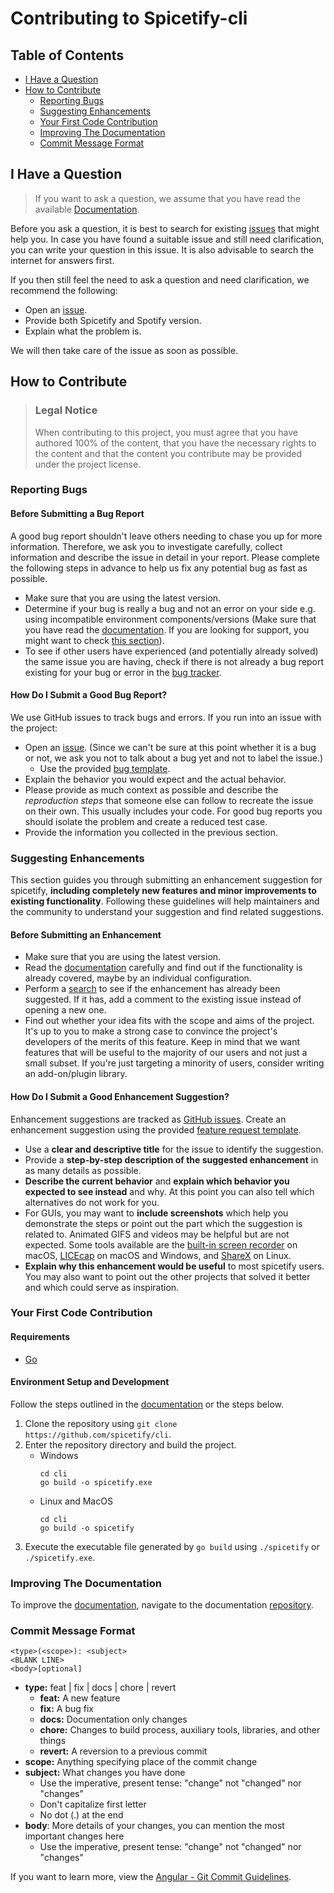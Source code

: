# Contributing to Spicetify-cli

## Table of Contents

- [I Have a Question](#i-have-a-question)
- [How to Contribute](#how-to-contribute)
  - [Reporting Bugs](#reporting-bugs)
  - [Suggesting Enhancements](#suggesting-enhancements)
  - [Your First Code Contribution](#your-first-code-contribution)
  - [Improving The Documentation](#improving-the-documentation)
  - [Commit Message Format](#commit-message-format)

## I Have a Question

> If you want to ask a question, we assume that you have read the available [Documentation](https://spicetify.app/docs/getting-started/).

Before you ask a question, it is best to search for existing [issues](https://github.com/spicetify/cli/issues) that might help you. In case you have found a suitable issue and still need clarification, you can write your question in this issue. It is also advisable to search the internet for answers first.

If you then still feel the need to ask a question and need clarification, we recommend the following:

- Open an [issue](https://github.com/spicetify/cli/issues/new).
- Provide both Spicetify and Spotify version.
- Explain what the problem is.

We will then take care of the issue as soon as possible.

## How to Contribute

> ### Legal Notice
> When contributing to this project, you must agree that you have authored 100% of the content, that you have the necessary rights to the content and that the content you contribute may be provided under the project license.

### Reporting Bugs

#### Before Submitting a Bug Report

A good bug report shouldn't leave others needing to chase you up for more information. Therefore, we ask you to investigate carefully, collect information and describe the issue in detail in your report. Please complete the following steps in advance to help us fix any potential bug as fast as possible.

- Make sure that you are using the latest version.
- Determine if your bug is really a bug and not an error on your side e.g. using incompatible environment components/versions (Make sure that you have read the [documentation](https://spicetify.app/docs/getting-started/). If you are looking for support, you might want to check [this section](#i-have-a-question)).
- To see if other users have experienced (and potentially already solved) the same issue you are having, check if there is not already a bug report existing for your bug or error in the [bug tracker](https://github.com/spicetify/cli/labels/%F0%9F%90%9B%20bug).

#### How Do I Submit a Good Bug Report?

We use GitHub issues to track bugs and errors. If you run into an issue with the project:

- Open an [issue](https://github.com/spicetify/cli/issues/new). (Since we can't be sure at this point whether it is a bug or not, we ask you not to talk about a bug yet and not to label the issue.)
  - Use the provided [bug template](https://github.com/spicetify/cli/issues/new?assignees=&labels=%F0%9F%90%9B+bug&projects=&template=bug_report.yml).
- Explain the behavior you would expect and the actual behavior.
- Please provide as much context as possible and describe the *reproduction steps* that someone else can follow to recreate the issue on their own. This usually includes your code. For good bug reports you should isolate the problem and create a reduced test case.
- Provide the information you collected in the previous section.

### Suggesting Enhancements

This section guides you through submitting an enhancement suggestion for spicetify, **including completely new features and minor improvements to existing functionality**. Following these guidelines will help maintainers and the community to understand your suggestion and find related suggestions.

#### Before Submitting an Enhancement

- Make sure that you are using the latest version.
- Read the [documentation](https://spicetify.app/docs/getting-started/) carefully and find out if the functionality is already covered, maybe by an individual configuration.
- Perform a [search](https://github.com/spicetify/cli/issues) to see if the enhancement has already been suggested. If it has, add a comment to the existing issue instead of opening a new one.
- Find out whether your idea fits with the scope and aims of the project. It's up to you to make a strong case to convince the project's developers of the merits of this feature. Keep in mind that we want features that will be useful to the majority of our users and not just a small subset. If you're just targeting a minority of users, consider writing an add-on/plugin library.

#### How Do I Submit a Good Enhancement Suggestion?

Enhancement suggestions are tracked as [GitHub issues](https://github.com/spicetify/cli/issues). Create an enhancement suggestion using the provided [feature request template](https://github.com/spicetify/cli/issues/new?assignees=&labels=%E2%9C%A8+feature&projects=&template=feature_request.yml).

- Use a **clear and descriptive title** for the issue to identify the suggestion.
- Provide a **step-by-step description of the suggested enhancement** in as many details as possible.
- **Describe the current behavior** and **explain which behavior you expected to see instead** and why. At this point you can also tell which alternatives do not work for you.
- For GUIs, you may want to **include screenshots** which help you demonstrate the steps or point out the part which the suggestion is related to. Animated GIFS and videos may be helpful but are not expected. Some tools available are the [built-in screen recorder](https://support.apple.com/en-us/102618) on macOS, [LICEcap](https://www.cockos.com/licecap/) on macOS and Windows, and [ShareX](https://getsharex.com/) on Linux.
- **Explain why this enhancement would be useful** to most spicetify users. You may also want to point out the other projects that solved it better and which could serve as inspiration.

### Your First Code Contribution

#### Requirements

- [Go](https://go.dev/dl/)

#### Environment Setup and Development

Follow the steps outlined in the [documentation](https://spicetify.app/docs/development/compiling) or the steps below.
1. Clone the repository using `git clone https://github.com/spicetify/cli`.
2. Enter the repository directory and build the project.
   * Windows
      ```
      cd cli
      go build -o spicetify.exe
      ```
   * Linux and MacOS
      ```
      cd cli
      go build -o spicetify
      ```
3. Execute the executable file generated by `go build` using `./spicetify` or `./spicetify.exe`.

### Improving The Documentation

To improve the [documentation](https://spicetify.app/docs/getting-started), navigate to the documentation [repository](https://github.com/spicetify/docs).

### Commit Message Format

    <type>(<scope>): <subject>
    <BLANK LINE>
    <body>[optional]

*   **type:** feat | fix | docs | chore | revert
    *   **feat:** A new feature
    *   **fix:** A bug fix
    *   **docs:** Documentation only changes
    *   **chore:** Changes to build process, auxiliary tools, libraries, and other things
    *   **revert:** A reversion to a previous commit
*   **scope:** Anything specifying place of the commit change
*   **subject:** What changes you have done
    *   Use the imperative, present tense: "change" not "changed" nor "changes"
    *   Don't capitalize first letter
    *   No dot (.) at the end
*   **body**: More details of your changes, you can mention the most important changes here
    *   Use the imperative, present tense: "change" not "changed" nor "changes"

If you want to learn more, view the [Angular - Git Commit Guidelines](https://github.com/angular/angular.js/blob/master/DEVELOPERS.md#-git-commit-guidelines).
